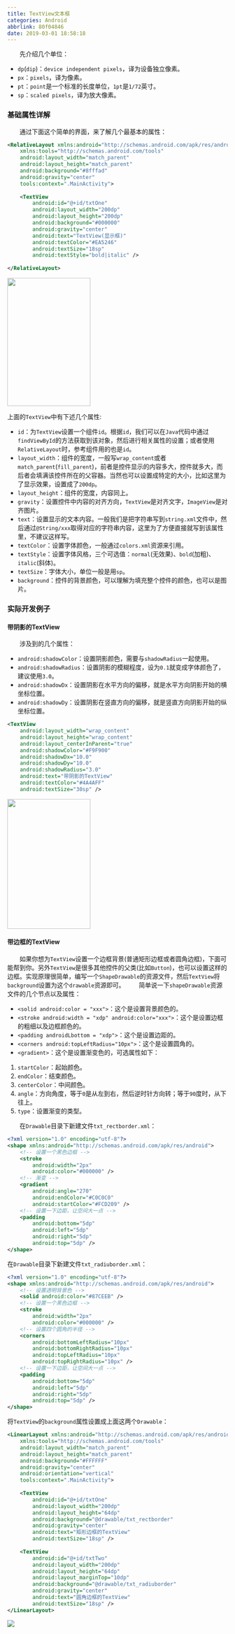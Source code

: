 ```yaml
---
title: TextView文本框
categories: Android
abbrlink: 80f04846
date: 2019-03-01 18:58:18
---
```

&emsp;&emsp;先介绍几个单位：

- `dp`(`dip`)：`device independent pixels`，译为设备独立像素。
- `px`：`pixels`，译为像素。
- `pt`：`point`是一个标准的长度单位，`1pt`是`1/72`英寸。
- `sp`：`scaled pixels`，译为放大像素。

### 基础属性详解

&emsp;&emsp;通过下面这个简单的界面，来了解几个最基本的属性：

``` xml
<RelativeLayout xmlns:android="http://schemas.android.com/apk/res/android"
    xmlns:tools="http://schemas.android.com/tools"
    android:layout_width="match_parent"
    android:layout_height="match_parent"
    android:background="#8fffad"
    android:gravity="center"
    tools:context=".MainActivity">
​
    <TextView
        android:id="@+id/txtOne"
        android:layout_width="200dp"
        android:layout_height="200dp"
        android:background="#000000"
        android:gravity="center"
        android:text="TextView(显示框)"
        android:textColor="#EA5246"
        android:textSize="18sp"
        android:textStyle="bold|italic" />
​
</RelativeLayout>
```

<img src="./TextView文本框/1.png" height="293" width="190">

上面的`TextView`中有下述几个属性:

- `id`：为`TextView`设置一个组件`id`。根据`id`，我们可以在`Java`代码中通过`findViewById`的方法获取到该对象，然后进行相关属性的设置；或者使用`RelativeLayout`时，参考组件用的也是`id`。
- `layout_width`：组件的宽度，一般写`wrap_content`或者`match_parent`(`fill_parent`)，前者是控件显示的内容多大，控件就多大，而后者会填满该控件所在的父容器。当然也可以设置成特定的大小，比如这里为了显示效果，设置成了`200dp`。
- `layout_height`：组件的宽度，内容同上。
- `gravity`：设置控件中内容的对齐方向，`TextView`是对齐文字，`ImageView`是对齐图片。
- `text`：设置显示的文本内容。一般我们是把字符串写到`string.xml`文件中，然后通过`@String/xxx`取得对应的字符串内容，这里为了方便直接就写到该属性里，不建议这样写。
- `textColor`：设置字体颜色，一般通过`colors.xml`资源来引用。
- `textStyle`：设置字体风格，三个可选值：`normal`(无效果)、`bold`(加粗)、`italic`(斜体)。
- `textSize`：字体大小，单位一般是用`sp`。
- `background`：控件的背景颜色，可以理解为填充整个控件的颜色，也可以是图片。

### 实际开发例子

#### 带阴影的TextView

&emsp;&emsp;涉及到的几个属性：

- `android:shadowColor`：设置阴影颜色，需要与`shadowRadius`一起使用。
- `android:shadowRadius`：设置阴影的模糊程度，设为`0.1`就变成字体颜色了，建议使用`3.0`。
- `android:shadowDx`：设置阴影在水平方向的偏移，就是水平方向阴影开始的横坐标位置。
- `android:shadowDy`：设置阴影在竖直方向的偏移，就是竖直方向阴影开始的纵坐标位置。

``` xml
<TextView
    android:layout_width="wrap_content"
    android:layout_height="wrap_content"
    android:layout_centerInParent="true"
    android:shadowColor="#F9F900"
    android:shadowDx="10.0"
    android:shadowDy="10.0"
    android:shadowRadius="3.0"
    android:text="带阴影的TextView"
    android:textColor="#4A4AFF"
    android:textSize="30sp" />
```

<img src="./TextView文本框/2.png" height="297" width="190">

#### 带边框的TextView

&emsp;&emsp;如果你想为`TextView`设置一个边框背景(普通矩形边框或者圆角边框)，下面可能帮到你。另外`TextView`是很多其他控件的父类(比如`Button`)，也可以设置这样的边框。实现原理很简单，编写一个`ShapeDrawable`的资源文件，然后`TextView`将`background`设置为这个`drawable`资源即可。
&emsp;&emsp;简单说一下`shapeDrawable`资源文件的几个节点以及属性：

- `<solid android:color = "xxx">`：这个是设置背景颜色的。
- `<stroke android:width = "xdp" android:color="xxx">`：这个是设置边框的粗细以及边框颜色的。
- `<padding androidLbottom = "xdp">`：这个是设置边距的。
- `<corners android:topLeftRadius="10px">`：这个是设置圆角的。
- `<gradient>`：这个是设置渐变色的，可选属性如下：

1. `startColor`：起始颜色。
2. `endColor`：结束颜色。
3. `centerColor`：中间颜色。
4. `angle`：方向角度，等于`0`是从左到右，然后逆时针方向转；等于`90`度时，从下往上。
5. `type`：设置渐变的类型。

&emsp;&emsp;在`Drawable`目录下新建文件`txt_rectborder.xml`：

``` xml
<?xml version="1.0" encoding="utf-8"?>
<shape xmlns:android="http://schemas.android.com/apk/res/android">
    <!-- 设置一个黑色边框 -->
    <stroke
        android:width="2px"
        android:color="#000000" />
    <!-- 渐变 -->
    <gradient
        android:angle="270"
        android:endColor="#C0C0C0"
        android:startColor="#FCD209" />
    <!-- 设置一下边距，让空间大一点 -->
    <padding
        android:bottom="5dp"
        android:left="5dp"
        android:right="5dp"
        android:top="5dp" />
</shape>
```

在`Drawable`目录下新建文件`txt_radiuborder.xml`：

``` xml
<?xml version="1.0" encoding="utf-8"?>
<shape xmlns:android="http://schemas.android.com/apk/res/android">
    <!-- 设置透明背景色 -->
    <solid android:color="#87CEEB" />
    <!-- 设置一个黑色边框 -->
    <stroke
        android:width="2px"
        android:color="#000000" />
    <!-- 设置四个圆角的半径 -->
    <corners
        android:bottomLeftRadius="10px"
        android:bottomRightRadius="10px"
        android:topLeftRadius="10px"
        android:topRightRadius="10px" />
    <!-- 设置一下边距，让空间大一点 -->
    <padding
        android:bottom="5dp"
        android:left="5dp"
        android:right="5dp"
        android:top="5dp" />
</shape>
```

将`TextView`的`background`属性设置成上面这两个`Drawable`：

``` xml
<LinearLayout xmlns:android="http://schemas.android.com/apk/res/android"
    xmlns:tools="http://schemas.android.com/tools"
    android:layout_width="match_parent"
    android:layout_height="match_parent"
    android:background="#FFFFFF"
    android:gravity="center"
    android:orientation="vertical"
    tools:context=".MainActivity">
​
    <TextView
        android:id="@+id/txtOne"
        android:layout_width="200dp"
        android:layout_height="64dp"
        android:background="@drawable/txt_rectborder"
        android:gravity="center"
        android:text="矩形边框的TextView"
        android:textSize="18sp" />
​
    <TextView
        android:id="@+id/txtTwo"
        android:layout_width="200dp"
        android:layout_height="64dp"
        android:layout_marginTop="10dp"
        android:background="@drawable/txt_radiuborder"
        android:gravity="center"
        android:text="圆角边框的TextView"
        android:textSize="18sp" />
</LinearLayout>
```

<img src="./TextView文本框/3.png">